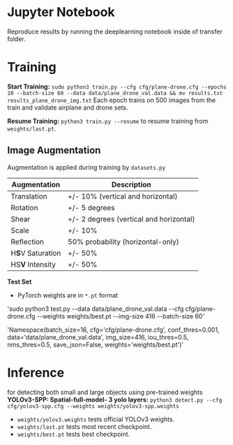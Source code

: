 # Jupyter Notebook

Reproduce results by running the deeplearning notebook inside of transfer folder.

# Training

**Start Training:** `sudo python3 train.py --cfg cfg/plane-drone.cfg --epochs 10 --batch-size 60 --data data/plane_drone_val.data && mv results.txt results_plane_drone_img.txt` Each epoch trains on 500 images from the train and validate airplane and drone sets.

**Resume Training:** `python3 train.py --resume` to resume training from `weights/last.pt`.

## Image Augmentation
Augmentation is applied during training by `datasets.py`  

Augmentation | Description
--- | ---
Translation | +/- 10% (vertical and horizontal)
Rotation | +/- 5 degrees
Shear | +/- 2 degrees (vertical and horizontal)
Scale | +/- 10%
Reflection | 50% probability (horizontal-only)
H**S**V Saturation | +/- 50%
HS**V** Intensity | +/- 50%

**Test Set**

- PyTorch weights are in `*.pt` format

'sudo python3 test.py --data data/plane_drone_val.data --cfg cfg/plane-drone.cfg --weights weights/best.pt --img-size 416 --batch-size 60'

'Namespace(batch_size=16, cfg='cfg/plane-drone.cfg', conf_thres=0.001, data='data/plane_drone_val.data', img_size=416, iou_thres=0.5, nms_thres=0.5, save_json=False, weights='weights/best.pt')'

# Inference
for detecting both small and large objects using pre-trained weights
**YOLOv3-SPP: Spatial-full-model- 3 yolo layers:** `python3 detect.py --cfg cfg/yolov3-spp.cfg --weights weights/yolov3-spp.weights`


- `weights/yolov3.weights` tests official YOLOv3 weights.
- `weights/last.pt` tests most recent checkpoint.
- `weights/best.pt` tests best checkpoint.
